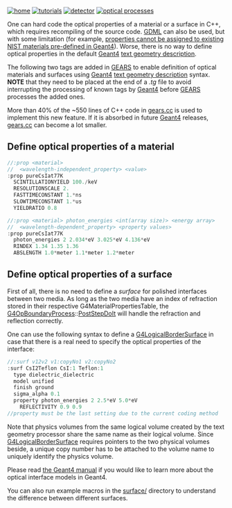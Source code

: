 [![home](https://img.shields.io/badge/gears-home-blue?style=flat)](../../..)
[![tutorials](https://img.shields.io/badge/gears-tutorials-green?style=flat)](../..)
[![detector](https://img.shields.io/badge/detector-construction-orange?style=flat)](..)
[![optical processes](https://img.shields.io/badge/optical-processes-red?style=flat)](../../physics#optical-processes)

One can hard code the optical properties of a material or a surface in C++, which requires recompiling of the source code. [GDML][] can also be used, but with some limitation (for example, [properties cannot be assigned to existing NIST materials pre-defined in Geant4](https://geant4-forum.web.cern.ch/t/adding-optical-properties-to-built-in-g4-materials-using-gdml/340/4)). Worse, there is no way to define optical properties in the default [Geant4][] [text geometry description][tg].

The following two tags are added in [GEARS][] to enable definition of optical materials and surfaces using [Geant4][] [text geometry description][tg] syntax. **NOTE** that they need to be placed at the end of a _.tg_ file to avoid interrupting the processing of known tags by [Geant4][] before [GEARS][] processes the added ones.

More than 40% of the ~550 lines of C++ code in [gears.cc](../../../gears.cc) is used to implement this new feature. If it is absorbed in future [Geant4][] releases, [gears.cc](../../../gears.cc) can become a lot smaller.

## Define optical properties of a material

~~~cpp
//:prop <material>
//  <wavelength-independent_property> <value>
:prop pureCsIat77K
  SCINTILLATIONYIELD 100./keV
  RESOLUTIONSCALE 2.
  FASTTIMECONSTANT 1.*ns
  SLOWTIMECONSTANT 1.*us
  YIELDRATIO 0.8

//:prop <material> photon_energies <int(array size)> <energy array>
//  <wavelength-dependent_property> <property values>
:prop pureCsIat77K
  photon_energies 2 2.034*eV 3.025*eV 4.136*eV
  RINDEX 1.34 1.35 1.36
  ABSLENGTH 1.0*meter 1.1*meter 1.2*meter
~~~

## Define optical properties of a surface

First of all, there is no need to define a *surface* for polished interfaces between two media. As long as the two media have an index of refraction stored in their respective G4MaterialPropertiesTable, the [G4OpBoundaryProcess][]::[PostStepDoIt][] will handle the refraction and reflection correctly.

One can use the following syntax to define a [G4LogicalBorderSurface][] in case that there is a real need to specify the optical properties of the interface:

~~~cpp
//:surf v12v2 v1:copyNo1 v2:copyNo2
:surf CsI2Teflon CsI:1 Teflon:1
  type dielectric_dielectric
  model unified
  finish ground
  sigma_alpha 0.1
  property photon_energies 2 2.5*eV 5.0*eV
    REFLECTIVITY 0.9 0.9
//property must be the last setting due to the current coding method
~~~

Note that physics volumes from the same logical volume created by the text geometry processor share the same name as their logical volume. Since [G4LogicalBorderSurface][] requires pointers to the two physical volumes beside, a unique copy number has to be attached to the volume name to uniquely identify the physics volume.

Please read [the Geant4 manual](http://geant4-userdoc.web.cern.ch/geant4-userdoc/UsersGuides/ForApplicationDeveloper/html/TrackingAndPhysics/physicsProcess.html#boundary-process) if you would like to learn more about the optical interface models in Geant4.

You can also run example macros in the [surface/](surface/) directory to understand the difference between different surfaces.

[GEARS]: http://physino.xyz/gears
[tg]: http://geant4-userdoc.web.cern.ch/geant4-userdoc/UsersGuides/ForApplicationDeveloper/html/Detector/Geometry/geomASCII.html
[Geant4]: http://geant4.cern.ch
[GDML]: https://gdml.web.cern.ch/GDML/
[G4OpBoundaryProcess]: http://www-geant4.kek.jp/lxr/source//processes/optical/include/G4OpBoundaryProcess.hh
[PostStepDoIt]: http://www.apc.univ-paris7.fr/~franco/g4doxy4.10/html/class_g4_op_boundary_process.html#a70a65cc5127a05680a0c4679f8300871
[G4LogicalBorderSurface]: http://www-geant4.kek.jp/lxr/source/geometry/volumes/include/G4LogicalBorderSurface.hh
